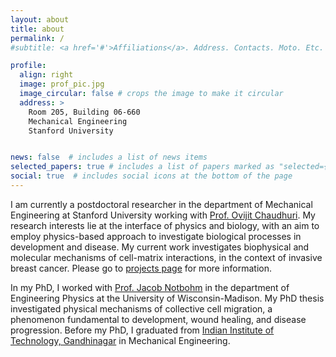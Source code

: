 ```yaml
---
layout: about
title: about
permalink: /
#subtitle: <a href='#'>Affiliations</a>. Address. Contacts. Moto. Etc.

profile:
  align: right
  image: prof_pic.jpg
  image_circular: false # crops the image to make it circular
  address: >
    Room 205, Building 06-660
    Mechanical Engineering
    Stanford University


news: false  # includes a list of news items
selected_papers: true # includes a list of papers marked as "selected={true}"
social: true  # includes social icons at the bottom of the page
---
```

I am currently a postdoctoral researcher in the department of Mechanical Engineering at Stanford University working with [Prof. Ovijit Chaudhuri](http://chaudhurilab.stanford.edu). My research interests lie at the interface of physics and biology, with an aim to employ physics-based approach to investigate biological processes in development and disease. My current work investigates biophysical and molecular mechanisms of cell-matrix interactions, in the context of invasive breast cancer. Please go to [projects page]('https://aashrith-saraswathibhatla.github.io/projects/') for more information.

In my PhD, I worked with [Prof. Jacob Notbohm](https://notbohm.ep.wisc.edu/) in the department of Engineering Physics at the University of Wisconsin-Madison. My PhD thesis investigated physical mechanisms of collective cell migration, a phenomenon fundamental to development, wound healing, and disease progression. Before my PhD, I graduated from [Indian Institute of Technology, Gandhinagar](https://iitgn.ac.in/admissions/eamtech) in Mechanical Engineering.
